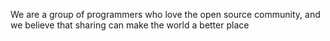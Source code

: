 We are a group of programmers who love the open source community, and we believe that sharing can make the world a better place
